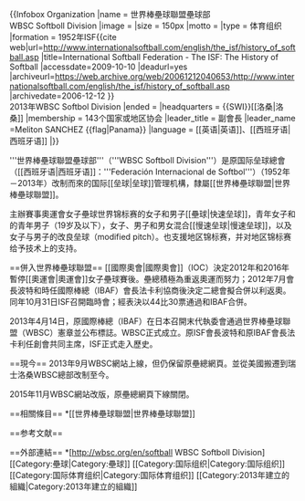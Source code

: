 {{Infobox Organization
|name = 世界棒壘球聯盟壘球部<br/>WBSC Softboll Division
|image = 
|size = 150px
|motto =
|type = 体育组织
|formation = 1952年ISF<ref name="isf_history">{{cite web|url=http://www.internationalsoftball.com/english/the_isf/history_of_softball.asp |title=International Softball Federation - The ISF: The History of Softball |accessdate=2009-10-10 |deadurl=yes |archiveurl=https://web.archive.org/web/20061212040653/http://www.internationalsoftball.com/english/the_isf/history_of_softball.asp |archivedate=2006-12-12 }}</ref><br>2013年WBSC Softbol Division
|ended = 
|headquarters = {{SWI}}[[洛桑|洛桑]]
|membership = 143个国家或地区协会
|leader_title = 副會長
|leader_name =Meliton SANCHEZ {{flag|Panama}}
|language = [[英语|英语]]、[[西班牙语|西班牙语]]
|}}

'''世界棒壘球聯盟壘球部'''（'''WBSC Softboll Division'''）是原国际垒球總會（[[西班牙语|西班牙语]]：'''Federación Internacional de Softbol'''）（1952年－2013年）改制而來的国际[[垒球|垒球]]管理机構，隸屬[[世界棒壘球聯盟|世界棒壘球聯盟]]。

主辦賽事奧運會女子壘球世界锦标赛的女子和男子[[壘球|快速垒球]]，青年女子和的青年男子（19岁及以下），女子、男子和男女混合[[慢速垒球|慢速垒球]]，以及女子与男子的改良垒球（modified pitch）。也支援地区锦标赛，并对地区锦标赛给予技术上的支持。

==併入世界棒壘球聯盟==
[[國際奧會|國際奧會]]（IOC）決定2012年和2016年暫停[[奧運會|奧運會]]女子壘球賽後。壘總積極為重返奧運而努力；2012年7月會長波特和時任國際棒總（IBAF）會長法卡利協商後決定二總會擬合併以利返奧。同年10月31日ISF召開臨時會；經表決以44比30票通過和IBAF合併。

2013年4月14日，原國際棒總（IBAF）在日本召開末代執委會通過世界棒壘球聯盟（WBSC）憲章並公布標誌。WBSC正式成立。原ISF會長波特和原IBAF會長法卡利任創會共同主席，ISF正式走入歷史。

==現今==
2013年9月WBSC網站上線，但仍保留原壘總網頁。並從美國搬遷到瑞士洛桑WBSC總部改制至今。

2015年11月WBSC網站改版，原壘總網頁下線關閉。

==相關條目==
*[[世界棒壘球聯盟|世界棒壘球聯盟]]

==参考文献==
<div class="references-small">
<references></references>
</div>

==外部連結==
*[http://wbsc.org/en/softball WBSC Softboll Division]
[[Category:壘球|Category:壘球]]
[[Category:国际组织|Category:国际组织]]
[[Category:国际体育组织|Category:国际体育组织]]
[[Category:2013年建立的組織|Category:2013年建立的組織]]
